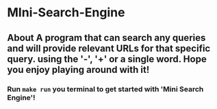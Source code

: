 # MIni-Search-Engine

## About A program that can search any queries and will provide relevant URLs for that specific query. using the '-', '+' or a single word. Hope you enjoy playing around with it!

### Run `make run` you terminal to get started with 'Mini Search Engine'!
